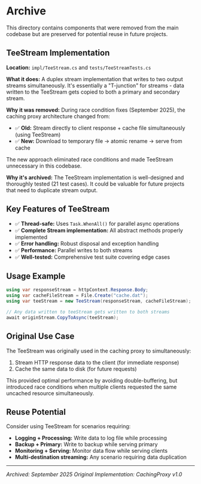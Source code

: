 # Archive

This directory contains components that were removed from the main codebase but are preserved for potential reuse in future projects.

## TeeStream Implementation

**Location:** `impl/TeeStream.cs` and `tests/TeeStreamTests.cs`

**What it does:** A duplex stream implementation that writes to two output streams simultaneously. It's essentially a "T-junction" for streams - data written to the TeeStream gets copied to both a primary and secondary stream.

**Why it was removed:** During race condition fixes (September 2025), the caching proxy architecture changed from:
- ✅ **Old:** Stream directly to client response + cache file simultaneously (using TeeStream)
- ✅ **New:** Download to temporary file → atomic rename → serve from cache

The new approach eliminated race conditions and made TeeStream unnecessary in this codebase.

**Why it's archived:** The TeeStream implementation is well-designed and thoroughly tested (21 test cases). It could be valuable for future projects that need to duplicate stream output.

## Key Features of TeeStream

- ✅ **Thread-safe:** Uses `Task.WhenAll()` for parallel async operations
- ✅ **Complete Stream implementation:** All abstract methods properly implemented
- ✅ **Error handling:** Robust disposal and exception handling
- ✅ **Performance:** Parallel writes to both streams
- ✅ **Well-tested:** Comprehensive test suite covering edge cases

## Usage Example

```csharp
using var responseStream = httpContext.Response.Body;
using var cacheFileStream = File.Create("cache.dat");
using var teeStream = new TeeStream(responseStream, cacheFileStream);

// Any data written to teeStream gets written to both streams
await originStream.CopyToAsync(teeStream);
```

## Original Use Case

The TeeStream was originally used in the caching proxy to simultaneously:
1. Stream HTTP response data to the client (for immediate response)
2. Cache the same data to disk (for future requests)

This provided optimal performance by avoiding double-buffering, but introduced race conditions when multiple clients requested the same uncached resource simultaneously.

## Reuse Potential

Consider using TeeStream for scenarios requiring:
- **Logging + Processing:** Write data to log file while processing
- **Backup + Primary:** Write to backup while serving primary
- **Monitoring + Serving:** Monitor data flow while serving clients
- **Multi-destination streaming:** Any scenario requiring data duplication

---

*Archived: September 2025*
*Original Implementation: CachingProxy v1.0*
